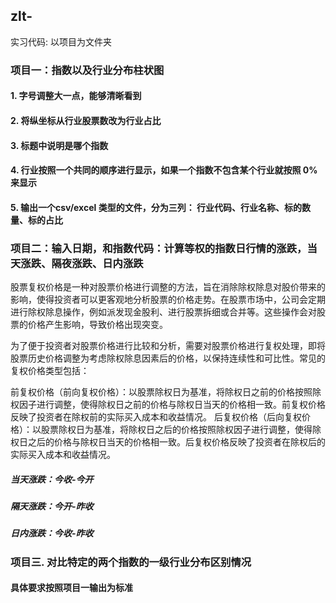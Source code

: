 ## zlt-
实习代码: 以项目为文件夹


### 项目一：指数以及行业分布柱状图
#### 1. 字号调整大一点，能够清晰看到 
#### 2. 将纵坐标从行业股票数改为行业占比 
#### 3. 标题中说明是哪个指数
#### 4. 行业按照一个共同的顺序进行显示，如果一个指数不包含某个行业就按照 0%来显示 
#### 5. 输出一个csv/excel 类型的文件，分为三列： 行业代码、行业名称、标的数量、标的占比


### 项目二：输入日期，和指数代码：计算等权的指数日行情的涨跌，当天涨跌、隔夜涨跌、日内涨跌

股票复权价格是一种对股票价格进行调整的方法，旨在消除除权除息对股价带来的影响，使得投资者可以更客观地分析股票的价格走势。在股票市场中，公司会定期进行除权除息操作，例如派发现金股利、进行股票拆细或合并等。这些操作会对股票的价格产生影响，导致价格出现突变。

为了便于投资者对股票价格进行比较和分析，需要对股票价格进行复权处理，即将股票历史价格调整为考虑除权除息因素后的价格，以保持连续性和可比性。常见的复权价格类型包括：

前复权价格（前向复权价格）：以股票除权日为基准，将除权日之前的价格按照除权因子进行调整，使得除权日之前的价格与除权日当天的价格相一致。前复权价格反映了投资者在除权前的实际买入成本和收益情况。
后复权价格（后向复权价格）：以股票除权日为基准，将除权日之后的价格按照除权因子进行调整，使得除权日之后的价格与除权日当天的价格相一致。后复权价格反映了投资者在除权后的实际买入成本和收益情况。

##### 当天涨跌：今收-今开        
##### 隔天涨跌：今开-昨收       
##### 日内涨跌：今收-昨收


### 项目三. 对比特定的两个指数的一级行业分布区别情况
#### 具体要求按照项目一输出为标准
